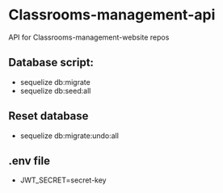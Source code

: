 # Classrooms-management-api
API for Classrooms-management-website repos

## Database script:
* sequelize db:migrate
* sequelize db:seed:all
## Reset database 
* sequelize db:migrate:undo:all

## .env file
* JWT_SECRET=secret-key